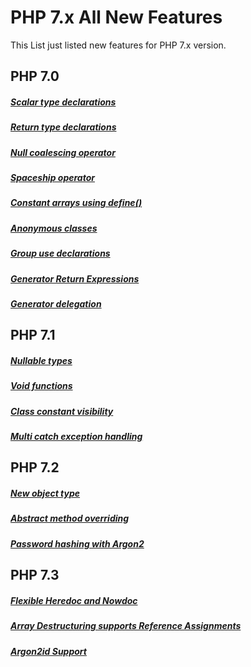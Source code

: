 # PHP 7.x All New Features
This List just listed new features for PHP 7.x version.

## PHP 7.0
##### [Scalar type declarations](http://php.net/manual/tr/migration70.new-features.php#migration70.new-features.scalar-type-declarations)
##### [Return type declarations](http://php.net/manual/tr/migration70.new-features.php#migration70.new-features.return-type-declarations)
##### [Null coalescing operator](http://php.net/manual/tr/migration70.new-features.php#migration70.new-features.null-coalesce-op)
##### [Spaceship operator](http://php.net/manual/tr/migration70.new-features.php#migration70.new-features.spaceship-op)
##### [Constant arrays using define()](http://php.net/manual/tr/migration70.new-features.php#migration70.new-features.define-array)
##### [Anonymous classes](http://php.net/manual/tr/migration70.new-features.php#migration70.new-features.anonymous-classes)
##### [Group use declarations](http://php.net/manual/tr/migration70.new-features.php#migration70.new-features.group-use-declarations)
##### [Generator Return Expressions](http://php.net/manual/tr/migration70.new-features.php#migration70.new-features.generator-return-expressions)
##### [Generator delegation](http://php.net/manual/tr/migration70.new-features.php#migration70.new-features.generator-delegation)

## PHP 7.1
##### [Nullable types](http://php.net/manual/tr/migration71.new-features.php#migration71.new-features.nullable-types)
##### [Void functions](http://php.net/manual/tr/migration71.new-features.php#migration71.new-features.void-functions)
##### [Class constant visibility](http://php.net/manual/tr/migration71.new-features.php#migration71.new-features.class-constant-visibility)
##### [Multi catch exception handling](http://php.net/manual/tr/migration71.new-features.php#migration71.new-features.mulit-catch-exception-handling)

## PHP 7.2
##### [New object type](http://php.net/manual/tr/migration72.new-features.php#migration72.new-features.object-type)
##### [Abstract method overriding](http://php.net/manual/tr/migration72.new-features.php#migration72.new-features.abstract-method-overriding)
##### [Password hashing with Argon2](http://php.net/manual/tr/migration72.new-features.php#migration72.new-features.pws-hashing-with-argon2)

## PHP 7.3
##### [Flexible Heredoc and Nowdoc](http://php.net/manual/tr/migration73.new-features.php#migration73.new-features.core.heredoc)
##### [Array Destructuring supports Reference Assignments](http://php.net/manual/tr/migration73.new-features.php#migration73.new-features.core.destruct-reference)
##### [Argon2id Support](http://php.net/manual/tr/migration73.new-features.php#migration73.new-features.core.argon2id)
